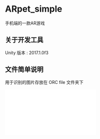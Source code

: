 # ARpet_simple
手机端的一款AR游戏

## 关于开发工具
Unity 版本 : 2017.1.0f3

## 文件简单说明
用于识别的图片存放在 ORC file 文件夹下

<iframe src="//player.bilibili.com/player.html?aid=48201135&cid=84529309&page=1" scrolling="no" border="0" frameborder="no" framespacing="0" allowfullscreen="true"> </iframe>
